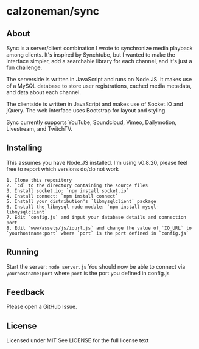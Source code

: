 calzoneman/sync
===============

About
-----

Sync is a server/client combination I wrote to synchronize media playback
among clients.  It's inspired by Synchtube, but I wanted to make the
interface simpler, add a searchable library for each channel, and it's just
a fun challenge.

The serverside is written in JavaScript and runs on Node.JS.  It makes use
of a MySQL database to store user registrations, cached media metadata, and
data about each channel.

The clientside is written in JavaScript and makes use of Socket.IO and
jQuery.  The web interface uses Bootstrap for layout and styling.

Sync currently supports YouTube, Soundcloud, Vimeo, Dailymotion, Livestream, and TwitchTV.

Installing
----------

This assumes you have Node.JS installed.
I'm using v0.8.20, please feel free to report which versions do/do not work

    1. Clone this repository
    2. `cd` to the directory containing the source files
    3. Install socket.io: `npm install socket.io`
    4. Install connect: `npm install connect`
    5. Install your distribution's `libmysqlclient` package
    6. Install the libmysql node module: `npm install mysql-libmysqlclient`
    7. Edit `config.js` and input your database details and connection port
    8. Edit `www/assets/js/iourl.js` and change the value of `IO_URL` to `yourhostname:port` where `port` is the port defined in `config.js`

Running
-------

Start the server: `node server.js`
You should now be able to connect via `yourhostname:port` where `port` is
the port you defined in config.js

Feedback
--------

Please open a GitHub Issue.

License
-------

Licensed under MIT
See LICENSE for the full license text
